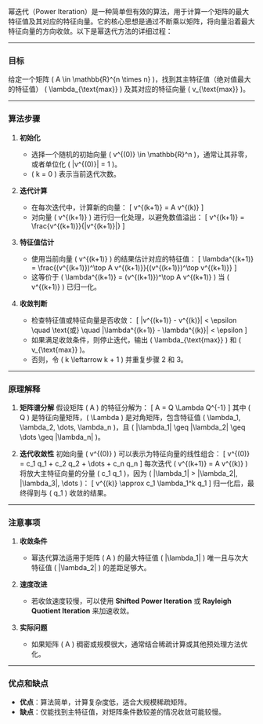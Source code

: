 幂迭代（Power Iteration）是一种简单但有效的算法，用于计算一个矩阵的最大特征值及其对应的特征向量。它的核心思想是通过不断乘以矩阵，将向量沿着最大特征向量的方向收敛。以下是幂迭代方法的详细过程：

---

### **目标**
给定一个矩阵 \( A \in \mathbb{R}^{n \times n} \)，找到其主特征值（绝对值最大的特征值） \( \lambda_{\text{max}} \) 及其对应的特征向量 \( v_{\text{max}} \)。

---

### **算法步骤**

1. **初始化**
   - 选择一个随机的初始向量 \( v^{(0)} \in \mathbb{R}^n \)，通常让其非零，或者单位化 \( \|v^{(0)}\| = 1 \)。
   - \( k = 0 \) 表示当前迭代次数。

2. **迭代计算**
   - 在每次迭代中，计算新的向量：
     \[
     v^{(k+1)} = A v^{(k)}
     \]
   - 对向量 \( v^{(k+1)} \) 进行归一化处理，以避免数值溢出：
     \[
     v^{(k+1)} = \frac{v^{(k+1)}}{\|v^{(k+1)}\|}
     \]

3. **特征值估计**
   - 使用当前向量 \( v^{(k+1)} \) 的结果估计对应的特征值：
     \[
     \lambda^{(k+1)} = \frac{(v^{(k+1)})^\top A v^{(k+1)}}{(v^{(k+1)})^\top v^{(k+1)}}
     \]
   - 这等价于 \( \lambda^{(k+1)} = (v^{(k+1)})^\top A v^{(k+1)} \) 当 \( v^{(k+1)} \) 已归一化。

4. **收敛判断**
   - 检查特征值或特征向量是否收敛：
     \[
     \|v^{(k+1)} - v^{(k)}\| < \epsilon \quad \text{或} \quad |\lambda^{(k+1)} - \lambda^{(k)}| < \epsilon
     \]
   - 如果满足收敛条件，则停止迭代，输出 \( \lambda_{\text{max}} \) 和 \( v_{\text{max}} \)。
   - 否则，令 \( k \leftarrow k + 1 \) 并重复步骤 2 和 3。

---

### **原理解释**

1. **矩阵谱分解**
   假设矩阵 \( A \) 的特征分解为：
   \[
   A = Q \Lambda Q^{-1}
   \]
   其中 \( Q \) 是特征向量矩阵，\( \Lambda \) 是对角矩阵，包含特征值 \( \lambda_1, \lambda_2, \dots, \lambda_n \)，且 \( |\lambda_1| \geq |\lambda_2| \geq \dots \geq |\lambda_n| \)。

2. **迭代收敛性**
   初始向量 \( v^{(0)} \) 可以表示为特征向量的线性组合：
   \[
   v^{(0)} = c_1 q_1 + c_2 q_2 + \dots + c_n q_n
   \]
   每次迭代 \( v^{(k+1)} = A v^{(k)} \) 将放大主特征向量的分量 \( c_1 q_1 \)，因为 \( |\lambda_1| > |\lambda_2|, |\lambda_3|, \dots \)：
   \[
   v^{(k)} \approx c_1 \lambda_1^k q_1
   \]
   归一化后，最终得到与 \( q_1 \) 收敛的结果。

---

### **注意事项**

1. **收敛条件**
   - 幂迭代算法适用于矩阵 \( A \) 的最大特征值 \( |\lambda_1| \) 唯一且与次大特征值 \( |\lambda_2| \) 的差距足够大。

2. **速度改进**
   - 若收敛速度较慢，可以使用 **Shifted Power Iteration** 或 **Rayleigh Quotient Iteration** 来加速收敛。

3. **实际问题**
   - 如果矩阵 \( A \) 稠密或规模很大，通常结合稀疏计算或其他预处理方法优化。

--- 

### **优点和缺点**

- **优点**：算法简单，计算复杂度低，适合大规模稀疏矩阵。
- **缺点**：仅能找到主特征值，对矩阵条件数较差的情况收敛可能较慢。
